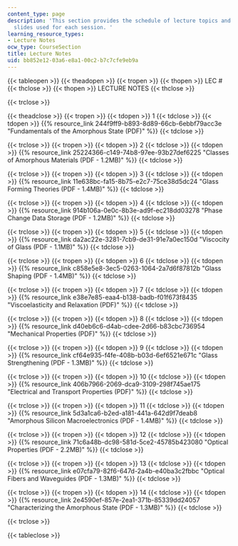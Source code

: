 ```yaml
---
content_type: page
description: 'This section provides the schedule of lecture topics and the lecture
  slides used for each session. '
learning_resource_types:
- Lecture Notes
ocw_type: CourseSection
title: Lecture Notes
uid: bb852e12-03a6-e8a1-00c2-b7c7cfe9eb9a
---
```


{{< tableopen >}}
{{< theadopen >}}
{{< tropen >}}
{{< thopen >}}
LEC #
{{< thclose >}}
{{< thopen >}}
LECTURE NOTES
{{< thclose >}}

{{< trclose >}}

{{< theadclose >}}
{{< tropen >}}
{{< tdopen >}}
1
{{< tdclose >}}
{{< tdopen >}}
{{% resource_link 244f9ff9-b893-8d89-66cb-6ebbf79acc3e "Fundamentals of the Amorphous State (PDF)" %}}
{{< tdclose >}}

{{< trclose >}}
{{< tropen >}}
{{< tdopen >}}
2
{{< tdclose >}}
{{< tdopen >}}
{{% resource_link 25224366-c149-74b8-97ee-93b27def6225 "Classes of Amorphous Materials (PDF - 1.2MB)" %}}
{{< tdclose >}}

{{< trclose >}}
{{< tropen >}}
{{< tdopen >}}
3
{{< tdclose >}}
{{< tdopen >}}
{{% resource_link 11e638bc-fa15-8b75-e2c7-75ce38d5dc24 "Glass Forming Theories (PDF - 1.4MB)" %}}
{{< tdclose >}}

{{< trclose >}}
{{< tropen >}}
{{< tdopen >}}
4
{{< tdclose >}}
{{< tdopen >}}
{{% resource_link 914b106a-0e0c-8b3e-ad9f-ec218dd03278 "Phase Change Data Storage (PDF - 1.2MB)" %}}
{{< tdclose >}}

{{< trclose >}}
{{< tropen >}}
{{< tdopen >}}
5
{{< tdclose >}}
{{< tdopen >}}
{{% resource_link da2ac22e-3281-7cb9-de31-91e7a0ec150d "Viscocity of Glass (PDF - 1.1MB)" %}}
{{< tdclose >}}

{{< trclose >}}
{{< tropen >}}
{{< tdopen >}}
6
{{< tdclose >}}
{{< tdopen >}}
{{% resource_link c858e5e8-3ec5-0263-1064-2a7d6f87812b "Glass Shaping (PDF - 1.4MB)" %}}
{{< tdclose >}}

{{< trclose >}}
{{< tropen >}}
{{< tdopen >}}
7
{{< tdclose >}}
{{< tdopen >}}
{{% resource_link e38e7e85-eaa4-b138-badb-f01f673f8435 "Viscoelasticity and Relaxation (PDF)" %}}
{{< tdclose >}}

{{< trclose >}}
{{< tropen >}}
{{< tdopen >}}
8
{{< tdclose >}}
{{< tdopen >}}
{{% resource_link d40eb6c6-d4ab-cdee-2d66-b83cbc736954 "Mechanical Properties (PDF)" %}}
{{< tdclose >}}

{{< trclose >}}
{{< tropen >}}
{{< tdopen >}}
9
{{< tdclose >}}
{{< tdopen >}}
{{% resource_link cf64e935-f4fe-408b-b03d-6ef6521e671c "Glass Strengthening (PDF - 1.3MB)" %}}
{{< tdclose >}}

{{< trclose >}}
{{< tropen >}}
{{< tdopen >}}
10
{{< tdclose >}}
{{< tdopen >}}
{{% resource_link 406b7966-2069-dca9-3109-298f745ae175 "Electrical and Transport Properties (PDF)" %}}
{{< tdclose >}}

{{< trclose >}}
{{< tropen >}}
{{< tdopen >}}
11
{{< tdclose >}}
{{< tdopen >}}
{{% resource_link 5d3a1ca6-b2ed-a181-441a-642d9f7deab8 "Amorphous Silicon Macroelectronics (PDF - 1.4MB)" %}}
{{< tdclose >}}

{{< trclose >}}
{{< tropen >}}
{{< tdopen >}}
12
{{< tdclose >}}
{{< tdopen >}}
{{% resource_link 71c6a48b-dc98-581d-5ce2-45785b423080 "Optical Properties (PDF - 2.2MB)" %}}
{{< tdclose >}}

{{< trclose >}}
{{< tropen >}}
{{< tdopen >}}
13
{{< tdclose >}}
{{< tdopen >}}
{{% resource_link e07cfa79-82f6-647d-2a4b-e40ba3c2fbbc "Optical Fibers and Waveguides (PDF - 1.3MB)" %}}
{{< tdclose >}}

{{< trclose >}}
{{< tropen >}}
{{< tdopen >}}
14
{{< tdclose >}}
{{< tdopen >}}
{{% resource_link 2e4590ef-857e-2ea1-371b-85339dd24057 "Characterizing the Amorphous State (PDF - 1.3MB)" %}}
{{< tdclose >}}

{{< trclose >}}

{{< tableclose >}}